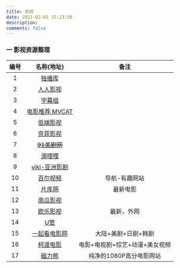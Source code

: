 ```yaml
---
title: 视频
date: 2021-02-01 15:23:50
description: 
comments: false
---
```

### 一 影视资源整理

| 编号 |               名称(地址)                |        备注         |
| :--: | :-------------------------------------: | :-----------------: |
|  1   |    [独播库](https://www.duboku.tv/)     |                     |
|  2   |   [人人影视](https://yyets.com/)    |                     |
|  3   |   [字幕组](http://www.rrys2019.com/)    |                     |
|  4   | [电影推荐.MVCAT](http://www.mvcat.com/) |                     |
|  5   |      [低端影视](https://ddrk.me/)       |                     |
|  6   |  [奈菲影视](https://www.nfmovies.com/)  |                     |
|  7   |   ~~[91美剧网](https://91mjw.com/)~~    |                     |
|  8   |   [滴哩哩](https://www.dililitv.com/)   |                     |
|  9   | [viki-亚洲影剧](https://www.viki.com/)  |                     |
|  10  |   [百尔视频](https://www.ibaier.com)    |    导航-有趣网站    |
|  11  |    [片库网](http://www.pianku5.com/)    |      最新电影       |
|  12  |  [南瓜影视](http://www.lukbox.com.cn/)  |                     |
|  13  |   [欧乐影视](https://www.olevod.com/)   |     最新，外网      |
|  14  |     [U管](https://www.youtube.com/)     |                     |
|  15  | [一起看电影网](https://www.17kan.org/)  | 大陆+美剧+日剧+韩剧 |
| 16 | [柯渡电影](http://www.code4app.com/) | 电影+电视剧+综艺+动漫+美女视频 |
| 17 | [磁力熊](https://www.cilixiong.com/) | 纯净的1080P高分电影网站 |
